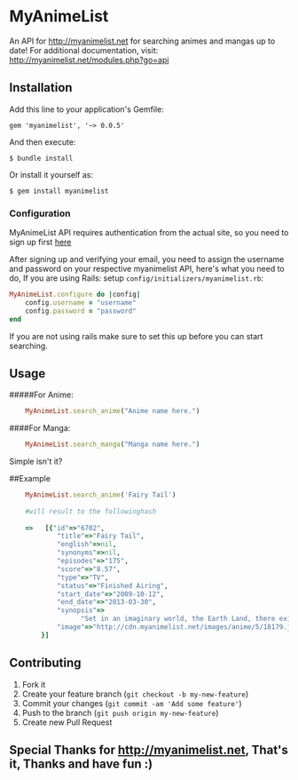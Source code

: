 # MyAnimeList
An API for http://myanimelist.net for searching animes and mangas up to date!
For additional documentation, visit: http://myanimelist.net/modules.php?go=api
## Installation

Add this line to your application's Gemfile:

    gem 'myanimelist', '~> 0.0.5'

And then execute:

    $ bundle install

Or install it yourself as:

    $ gem install myanimelist

### Configuration
MyAnimeList API requires authentication from the actual site, so you need to sign up first 
<a href="http://myanimelist.net/register.php">here</a>

After signing up and verifying your email, you need to assign the username and password on your respective myanimelist API,
here's what you need to do, 
If you are using Rails: setup `config/initializers/myanimelist.rb`:
```ruby
MyAnimeList.configure do |config|
    config.username = "username"
    config.password = "password"
end
```
If you are not using rails make sure to set this up before you can start searching.

## Usage
#####For Anime:
```ruby
    MyAnimeList.search_anime("Anime name here.")
```
####For Manga:
```ruby
    MyAnimeList.search_manga("Manga name here.")
```

Simple isn't it?

##Example
```ruby
    MyAnimeList.search_anime('Fairy Tail')
    
    #will result to the followinghash
    
    =>   [{"id"=>"6702", 
            "title"=>"Fairy Tail", 
            "english"=>nil, 
            "synonyms"=>nil, 
            "episodes"=>"175", 
            "score"=>"8.57", 
            "type"=>"TV", 
            "status"=>"Finished Airing", 
            "start_date"=>"2009-10-12", 
            "end_date"=>"2013-03-30", 
            "synopsis"=>
                  "Set in an imaginary world, the Earth Land, there exists a Mage Guild called Fairy Tail...", 
            "image"=>"http://cdn.myanimelist.net/images/anime/5/18179.jpg"}
        }]

```

## Contributing

1. Fork it
2. Create your feature branch (`git checkout -b my-new-feature`)
3. Commit your changes (`git commit -am 'Add some feature'`)
4. Push to the branch (`git push origin my-new-feature`)
5. Create new Pull Request


## Special Thanks for http://myanimelist.net, That's it, Thanks and have fun :)

